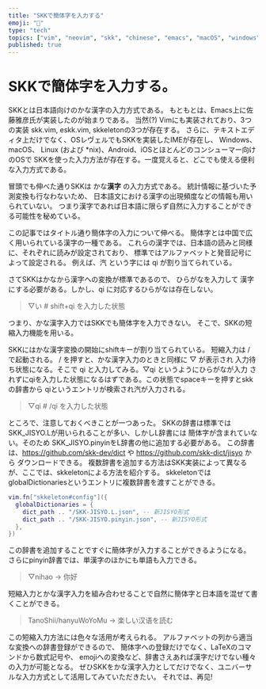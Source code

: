 ```yaml
---
title: "SKKで簡体字を入力する"
emoji: "📝"
type: "tech"
topics: ["vim", "neovim", "skk", "chinese", "emacs", "macOS", "windows", "linux"]
published: true
---
```


# SKKで簡体字を入力する。

SKKとは日本語向けのかな漢字の入力方式である。
もともとは、Emacs上に佐藤雅彦氏が実装したのが始まりである。
当然(?) Vimにも実装されており、3つの実装 skk.vim, eskk.vim, skkeletonの3つが存在する。
さらに、テキストエディタ上だけでなく、OSレヴェルでもSKKを実装したIMEが存在し、
Windows、 macOS、 Linux (および \*nix)、Android、iOSとほとんどのコンシューマー向けのOSで
SKKを使った入力方法が存在する。一度覚えると、どこでも使える便利な入力方式である。

冒頭でも伸べた通りSKKは かな**漢字** の入力方式である。
統計情報に基づいた予測変換も行なわないため、
日本語文における漢字の出現頻度などの情報も用いられていない。
つまり漢字であれば日本語に限らず自然に入力することができる可能性を秘めている。

この記事ではタイトル通り簡体字の入力について伸べる。
簡体字とは中国で広く用いられている漢字の一種である。
これらの漢字では、日本語の読みと同様に、それぞれに読みが設定されており、
標準ではアルファベットと発音記号によって設定される。
例えば、汽 という字には qi が割り当てられている。

さてSKKはかなから漢字への変換が標準であるので、
ひらがなを入力して 漢字にする必要がある。しかし、qi に対応するひらがなは存在しない。

> ▽い # shift+qi を入力した状態

つまり、かな漢字入力ではSKKでも簡体字を入力できない。
そこで、SKKの短縮入力機能を用いる。

SKKにはかな漢字変換の開始にshiftキーが割り当てられている。
短縮入力は / で起動される。 / を押すと、かな漢字入力のときと同様に ▽ が表示され
入力待ち状態になる。そこで qi と入力してみる。▽qi というようにひらがなが入力
されずにqiを入力した状態になるはずである。この状態でspaceキーを押すとskkの辞書から
qiというエントリが検索され汽が入力される。

> ▽qi # /qi を入力した状態

ところで、注意しておくべきことが一つあった。
SKKの辞書は標準ではSKK_JISYO.Lが用いられることが多い、しかしL辞書には
簡体字が含まれていない。そのため SKK_JISYO.pinyinをL辞書の他に追加する必要がある。
この辞書は、https://github.com/skk-dev/dict や https://github.com/skk-dict/jisyo から
ダウンロードできる。
複数辞書を追加する方法はSKK実装によって異なるが、ここでは、skkeletonによる方法を紹介する。
skkeletonではglobalDictionariesというエントリに複数辞書を渡すことができる。

```lua
vim.fn["skkeleton#config"]({
  globalDictionaries = {
    dict_path .. "/SKK-JISYO.L.json", -- 新JISYO形式
    dict_path .. "/SKK-JISYO.pinyin.json", -- 新JISYO形式
  },
})
```

この辞書を追加することですぐに簡体字が入力することができるようになる。
さらにpinyin辞書では、単漢字のほかにも単語も入力できる。

> ▽nihao → 你好

短縮入力とかな漢字入力を組み合わせることで自然に簡体字と日本語を混ぜて書くことができる。

> TanoShii/hanyuWoYoMu → 楽しい汉语を読む

この短縮入力方法には色々な活用が考えられる。
アルファベットの列から適当な変換への辞書登録ができるので、
簡体字への登録だけでなく、LaTeXのコマンドから数式記号や、
emojiへの変換など、辞書さえあれば漢字だけでない種々の入力が可能となる。
ぜひSKKをかな漢字入力としてだけでなく、ユニバーサルな入力方式として活用してみていただきたい。
それでは、再见!